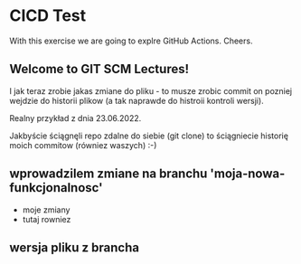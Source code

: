 # CICD Test
With this exercise we are going to explre GitHub Actions. Cheers.

## Welcome to GIT SCM Lectures!

I jak teraz zrobie jakas zmiane do pliku - to musze zrobic commit
on pozniej wejdzie do historii plikow (a tak naprawde do histroii kontroli wersji).

Realny przykład z dnia 23.06.2022.

Jakbyście ściągnęli repo zdalne do siebie (git clone) to ściągniecie historię moich commitow (równiez waszych) :-)


## wprowadzilem zmiane na branchu 'moja-nowa-funkcjonalnosc'
- moje zmiany
- tutaj rowniez
## wersja pliku z brancha <Main>

